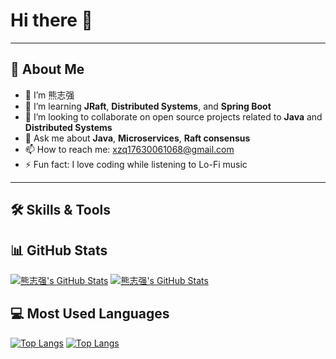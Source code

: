 # Hi there 👋
---

## 🚀 About Me

- 🔭 I’m 熊志强
- 🌱 I’m learning **JRaft**, **Distributed Systems**, and **Spring Boot**
- 👯 I’m looking to collaborate on open source projects related to **Java** and **Distributed Systems**
- 💬 Ask me about **Java**, **Microservices**, **Raft consensus**
- 📫 How to reach me: [xzq17630061068@gmail.com](mailto:xzq17630061068@gmail.com)
- ⚡ Fun fact: I love coding while listening to Lo-Fi music

---

## 🛠️ Skills & Tools


## 📊 GitHub Stats

[![熊志强's GitHub Stats](https://github-readme-stats.vercel.app/api?username=xzq1068&show_icons=true&theme=dark#gh-dark-mode-only)](https://github.com/xzq1068)
[![熊志强's GitHub Stats](https://github-readme-stats.vercel.app/api?username=xzq1068&show_icons=true&theme=default#gh-light-mode-only)](https://github.com/xzq1068)

## 💻 Most Used Languages

[![Top Langs](https://github-readme-stats.vercel.app/api/top-langs/?username=xzq1068&layout=compact&theme=dark#gh-dark-mode-only)](https://github.com/xzq1068)
[![Top Langs](https://github-readme-stats.vercel.app/api/top-langs/?username=xzq1068layout=compact&theme=default#gh-light-mode-only)](https://github.com/xzq1068)
